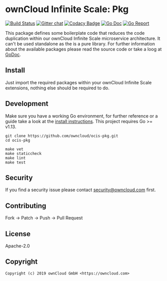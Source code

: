 # ownCloud Infinite Scale: Pkg

[![Build Status](https://cloud.drone.io/api/badges/owncloud/ocis-pkg/status.svg)](https://cloud.drone.io/owncloud/ocis-pkg)
[![Gitter chat](https://badges.gitter.im/cs3org/reva.svg)](https://gitter.im/cs3org/reva)
[![Codacy Badge](https://api.codacy.com/project/badge/Grade/27b2cb74a61547329f9b3c56d90bd05c)](https://www.codacy.com/manual/owncloud/ocis-pkg?utm_source=github.com&amp;utm_medium=referral&amp;utm_content=owncloud/ocis-pkg&amp;utm_campaign=Badge_Grade)
[![Go Doc](https://godoc.org/github.com/owncloud/ocis-pkg?status.svg)](http://godoc.org/github.com/owncloud/ocis-pkg)
[![Go Report](http://goreportcard.com/badge/github.com/owncloud/ocis-pkg)](http://goreportcard.com/report/github.com/owncloud/ocis-pkg)

This package defines some boilerplate code that reduces the code duplication within our ownCloud Infinite Scale microservice architecture. It can't be used standalone as the is a pure library. For further information about the available packages please read the source code or take a loog at [GoDoc](http://godoc.org/github.com/owncloud/ocis-pkg).

## Install

Just import the required packages within your ownCloud Infinite Scale extensions, nothing else should be required to do.

## Development

Make sure you have a working Go environment, for further reference or a guide take a look at the [install instructions](http://golang.org/doc/install.html). This project requires Go >= v1.13.

```console
git clone https://github.com/owncloud/ocis-pkg.git
cd ocis-pkg

make vet
make staticcheck
make lint
make test
```

## Security

If you find a security issue please contact security@owncloud.com first.

## Contributing

Fork -> Patch -> Push -> Pull Request

## License

Apache-2.0

## Copyright

```console
Copyright (c) 2019 ownCloud GmbH <https://owncloud.com>
```
